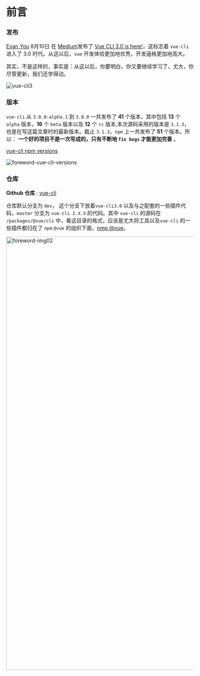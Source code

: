 # 前言

### 发布

[Evan You](http://evanyou.me/) 8月10日 在 [Medium](https://medium.com)发布了 [Vue CLI 3.0 is here!](https://medium.com/the-vue-point/vue-cli-3-0-is-here-c42bebe28fbb)，这标志着 `vue-cli` 进入了 3.0 时代。从这以后，`vue` 开发体验更加地优秀，开发逼格更加地高大。

其实，不是这样的，事实是：从这以后，你要明白，你又要继续学习了，尤大，你尽管更新，我们还学得动。

![vue-cli3](https://user-images.githubusercontent.com/20694238/48542845-2893a480-e8fb-11e8-8456-1b7722cfccd1.png)

### 版本

`vue-cli` 从 `3.0.0-alpha.1` 到 `3.0.0` 一共发布了 **41** 个版本，其中包括 **13**  个 `alpha` 版本，**16**  个 `beta` 版本以及 **12** 个 `rc` 版本,本次源码采用的版本是 `3.1.3`，也是在写这篇文章时的最新版本。截止 `3.1.3`，`npm` 上一共发布了 **51** 个版本。所以：
 **一个好的项目不是一次写成的，只有不断地 `fix bugs` 才能更加完善** 。

[vue-cli npm versions](https://www.npmjs.com/package/@vue/cli)

![foreword-vue-cli-versions](https://user-images.githubusercontent.com/20694238/48545317-98585e00-e900-11e8-867c-c048f23a458b.gif)



### 仓库

**Github 仓库** : [vue-cli](https://github.com/vuejs/vue-cli)

仓库默认分支为 `dev`， 这个分支下放着`vue-cli3.0` 以及与之配套的一些插件代码，`master` 分支为 `vue-cli 2.X.X` 的代码。其中 `vue-cli` 的源码在 `/packages/@vue/cli` 中，看这目录的格式，应该是尤大将工具以及`vue-cli` 的一些插件都归在了 `npm` `@vue` 的组织下面，[nmp @vue](https://www.npmjs.com/org/vue)。

<img width="1164" alt="foreword-img02" src="https://user-images.githubusercontent.com/20694238/48545006-e3be3c80-e8ff-11e8-93d2-6b5367dbdc3c.png">

